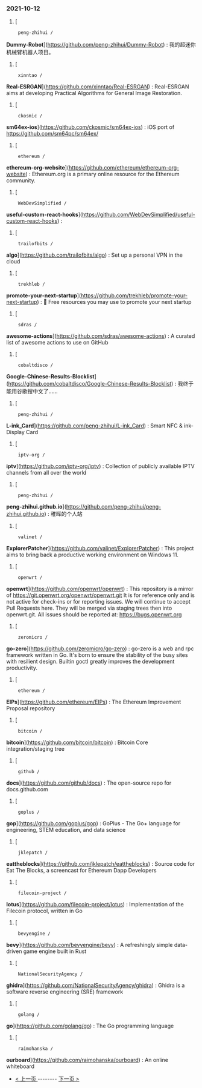 ### 2021-10-12 
1. [
    

        peng-zhihui /
**Dummy-Robot**](https://github.com/peng-zhihui/Dummy-Robot) : 我的超迷你机械臂机器人项目。
1. [
    

        xinntao /
**Real-ESRGAN**](https://github.com/xinntao/Real-ESRGAN) : Real-ESRGAN aims at developing Practical Algorithms for General Image Restoration.
1. [
    

        ckosmic /
**sm64ex-ios**](https://github.com/ckosmic/sm64ex-ios) : iOS port of https://github.com/sm64pc/sm64ex/
1. [
    

        ethereum /
**ethereum-org-website**](https://github.com/ethereum/ethereum-org-website) : Ethereum.org is a primary online resource for the Ethereum community.
1. [
    

        WebDevSimplified /
**useful-custom-react-hooks**](https://github.com/WebDevSimplified/useful-custom-react-hooks) : 
1. [
    

        trailofbits /
**algo**](https://github.com/trailofbits/algo) : Set up a personal VPN in the cloud
1. [
    

        trekhleb /
**promote-your-next-startup**](https://github.com/trekhleb/promote-your-next-startup) : 🚀 Free resources you may use to promote your next startup
1. [
    

        sdras /
**awesome-actions**](https://github.com/sdras/awesome-actions) : A curated list of awesome actions to use on GitHub
1. [
    

        cobaltdisco /
**Google-Chinese-Results-Blocklist**](https://github.com/cobaltdisco/Google-Chinese-Results-Blocklist) : 我终于能用谷歌搜中文了……
1. [
    

        peng-zhihui /
**L-ink_Card**](https://github.com/peng-zhihui/L-ink_Card) : Smart NFC & ink-Display Card
1. [
    

        iptv-org /
**iptv**](https://github.com/iptv-org/iptv) : Collection of publicly available IPTV channels from all over the world
1. [
    

        peng-zhihui /
**peng-zhihui.github.io**](https://github.com/peng-zhihui/peng-zhihui.github.io) : 稚晖的个人站
1. [
    

        valinet /
**ExplorerPatcher**](https://github.com/valinet/ExplorerPatcher) : This project aims to bring back a productive working environment on Windows 11.
1. [
    

        openwrt /
**openwrt**](https://github.com/openwrt/openwrt) : This repository is a mirror of https://git.openwrt.org/openwrt/openwrt.git It is for reference only and is not active for check-ins or for reporting issues. We will continue to accept Pull Requests here. They will be merged via staging trees then into openwrt.git. All issues should be reported at: https://bugs.openwrt.org
1. [
    

        zeromicro /
**go-zero**](https://github.com/zeromicro/go-zero) : go-zero is a web and rpc framework written in Go. It's born to ensure the stability of the busy sites with resilient design. Builtin goctl greatly improves the development productivity.
1. [
    

        ethereum /
**EIPs**](https://github.com/ethereum/EIPs) : The Ethereum Improvement Proposal repository
1. [
    

        bitcoin /
**bitcoin**](https://github.com/bitcoin/bitcoin) : Bitcoin Core integration/staging tree
1. [
    

        github /
**docs**](https://github.com/github/docs) : The open-source repo for docs.github.com
1. [
    

        goplus /
**gop**](https://github.com/goplus/gop) : GoPlus - The Go+ language for engineering, STEM education, and data science
1. [
    

        jklepatch /
**eattheblocks**](https://github.com/jklepatch/eattheblocks) : Source code for Eat The Blocks, a screencast for Ethereum Dapp Developers
1. [
    

        filecoin-project /
**lotus**](https://github.com/filecoin-project/lotus) : Implementation of the Filecoin protocol, written in Go
1. [
    

        bevyengine /
**bevy**](https://github.com/bevyengine/bevy) : A refreshingly simple data-driven game engine built in Rust
1. [
    

        NationalSecurityAgency /
**ghidra**](https://github.com/NationalSecurityAgency/ghidra) : Ghidra is a software reverse engineering (SRE) framework
1. [
    

        golang /
**go**](https://github.com/golang/go) : The Go programming language
1. [
    

        raimohanska /
**ourboard**](https://github.com/raimohanska/ourboard) : An online whiteboard 

- [ < 上一页 ](https://github.com/able8/github-trending-daily-record/blob/master/2021-10-11.md) -------- [ 下一页 > ](https://github.com/able8/github-trending-daily-record/blob/master/2021-10-13.md)